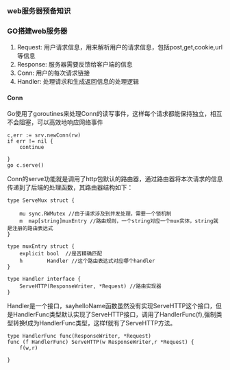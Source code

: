 ### web服务器预备知识

### GO搭建web服务器

1. Request: 用户请求信息，用来解析用户的请求信息，包括post,get,cookie,url等信息
2. Response: 服务器需要反馈给客户端的信息
3. Conn: 用户的每次请求链接
4. Handler: 处理请求和生成返回信息的处理逻辑


#### Conn
Go使用了goroutines来处理Conn的读写事件，这样每个请求都能保持独立，相互不会阻塞，可以高效地响应网络事件
```
c,err := srv.newConn(rw)
if err != nil {
    continue

}
go c.serve()
```

Conn的serve功能就是调用了http包默认的路由器，通过路由器将本次请求的信息传递到了后端的处理函数，其路由器结构如下：
```
type ServeMux struct {

    mu sync.RWMutex //由于请求涉及到并发处理，需要一个锁机制
    m  map[string]muxEntry //路由规则，一个string对应一个mux实体，string就是注册的路由表达式
}

type muxEntry struct {
    explicit bool  //是否精确匹配
    h        Handler //这个路由表达式对应哪个handler
}

type Handler interface {
    ServeHTTP(ResponseWriter, *Request) //路由实现器
}
```

Handler是一个接口，sayhelloName函数虽然没有实现ServeHTTP这个接口，但是HandlerFunc类型默认实现了ServeHTTP接口，调用了HandlerFunc(f),强制类型转换f成为HandlerFunc类型，这样f就有了ServeHTTP方法。

```
type HandlerFunc func(ResponseWriter, *Request)
func (f HandlerFunc) ServeHTTP(w ResponseWriter,r *Request) {
    f(w,r)

}
```